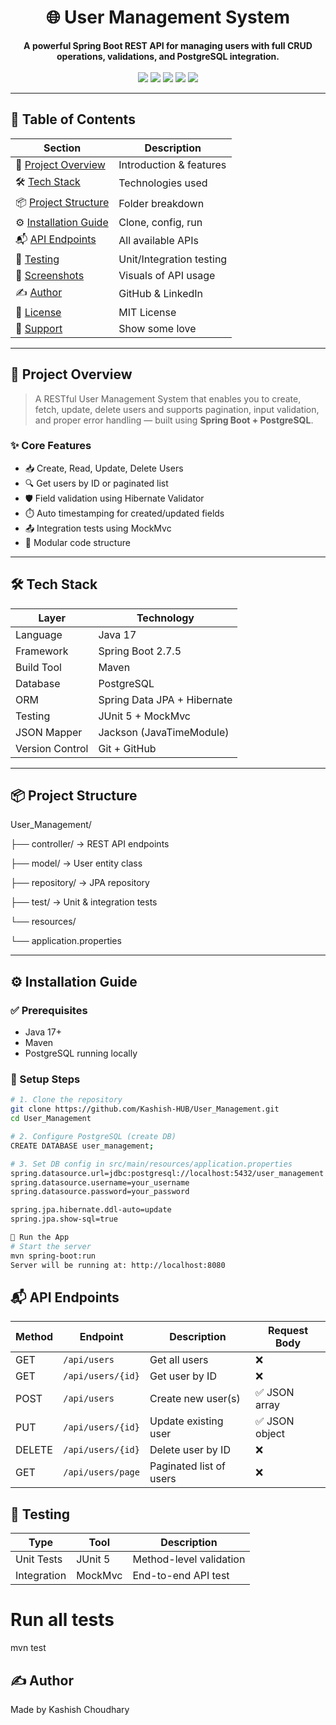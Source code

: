 <h1 align="center">🌐 User Management System</h1>

<p align="center">
  <b>A powerful Spring Boot REST API for managing users with full CRUD operations, validations, and PostgreSQL integration.</b><br>
  <br>
  <img src="https://img.shields.io/badge/Java-17-blue.svg">
  <img src="https://img.shields.io/badge/SpringBoot-2.7.5-green.svg">
  <img src="https://img.shields.io/badge/PostgreSQL-Database-blue">
  <img src="https://img.shields.io/badge/License-MIT-lightgrey.svg">
  <img src="https://img.shields.io/badge/Build-Success-brightgreen.svg">
</p>

---

## 📁 Table of Contents

| Section | Description |
|--------|-------------|
| 🚀 [Project Overview](#-project-overview) | Introduction & features |
| 🛠️ [Tech Stack](#️-tech-stack) | Technologies used |
| 📦 [Project Structure](#-project-structure) | Folder breakdown |
| ⚙️ [Installation Guide](#️-installation-guide) | Clone, config, run |
| 📬 [API Endpoints](#-api-endpoints) | All available APIs |
| 🧪 [Testing](#-testing) | Unit/Integration testing |
| 📸 [Screenshots](#-screenshots) | Visuals of API usage |
| ✍️ [Author](#️-author) | GitHub & LinkedIn |
| 🪪 [License](#-license) | MIT License |
| 🌟 [Support](#-support) | Show some love |

---

## 🚀 Project Overview

> A RESTful User Management System that enables you to create, fetch, update, delete users and supports pagination, input validation, and proper error handling — built using **Spring Boot + PostgreSQL**.

### ✨ Core Features

- 📥 Create, Read, Update, Delete Users  
- 🔍 Get users by ID or paginated list  
- 🛡️ Field validation using Hibernate Validator  
- ⏱️ Auto timestamping for created/updated fields  
- 📤 Integration tests using MockMvc  
- 🧩 Modular code structure  

---

## 🛠️ Tech Stack

| Layer       | Technology                 |
|------------|-----------------------------|
| Language    | Java 17                    |
| Framework   | Spring Boot 2.7.5          |
| Build Tool  | Maven                      |
| Database    | PostgreSQL                 |
| ORM         | Spring Data JPA + Hibernate|
| Testing     | JUnit 5 + MockMvc          |
| JSON Mapper | Jackson (JavaTimeModule)   |
| Version Control | Git + GitHub          |

---

## 📦 Project Structure
User_Management/

├── controller/ → REST API endpoints

├── model/ → User entity class

├── repository/ → JPA repository

├── test/ → Unit & integration tests

└── resources/

└── application.properties


---

## ⚙️ Installation Guide

### ✅ Prerequisites

- Java 17+
- Maven
- PostgreSQL running locally

### 🔧 Setup Steps

```bash
# 1. Clone the repository
git clone https://github.com/Kashish-HUB/User_Management.git
cd User_Management

# 2. Configure PostgreSQL (create DB)
CREATE DATABASE user_management;

# 3. Set DB config in src/main/resources/application.properties
spring.datasource.url=jdbc:postgresql://localhost:5432/user_management
spring.datasource.username=your_username
spring.datasource.password=your_password

spring.jpa.hibernate.ddl-auto=update
spring.jpa.show-sql=true

🚀 Run the App
# Start the server
mvn spring-boot:run
Server will be running at: http://localhost:8080
```

## 📬 API Endpoints
| Method | Endpoint          | Description             | Request Body  |
| ------ | ----------------- | ----------------------- | ------------- |
| GET    | `/api/users`      | Get all users           | ❌             |
| GET    | `/api/users/{id}` | Get user by ID          | ❌             |
| POST   | `/api/users`      | Create new user(s)      | ✅ JSON array  |
| PUT    | `/api/users/{id}` | Update existing user    | ✅ JSON object |
| DELETE | `/api/users/{id}` | Delete user by ID       | ❌             |
| GET    | `/api/users/page` | Paginated list of users | ❌             |

## 🧪 Testing
| Type        | Tool    | Description             |
| ----------- | ------- | ----------------------- |
| Unit Tests  | JUnit 5 | Method-level validation |
| Integration | MockMvc | End-to-end API test     |

# Run all tests
mvn test

## ✍️ Author
Made by Kashish Choudhary

